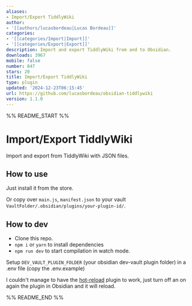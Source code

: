 ```yaml
---
aliases:
- Import/Export TiddlyWiki
author:
- '[[authors/lucasbordeau|Lucas Bordeau]]'
categories:
- '[[categories/Import|Import]]'
- '[[categories/Export|Export]]'
description: Import and export TiddlyWiki from and to Obsidian.
downloads: 3967
mobile: false
number: 847
stars: 20
title: Import/Export TiddlyWiki
type: plugin
updated: '2024-12-23T06:15:45'
url: https://github.com/lucasbordeau/obsidian-tiddlywiki
version: 1.1.0
---
```


%% README_START %%

# Import/Export TiddlyWiki 

Import and export from TiddlyWiki with JSON files.

## How to use

Just install it from the store.

Or copy over `main.js`, `manifest.json` to your vault `VaultFolder/.obsidian/plugins/your-plugin-id/`.

## How to dev

- Clone this repo.
- `npm i` or `yarn` to install dependencies
- `npm run dev` to start compilation in watch mode.

Setup `DEV_VAULT_PLUGIN_FOLDER` (your obsidian dev-vault plugin folder) in a .env file (copy the .env.example)

I couldn't manage to have the [hot-reload](https://github.com/pjeby/hot-reload) plugin to work, just turn off an on again the plugin in Obsidian and it will reload.




%% README_END %%
